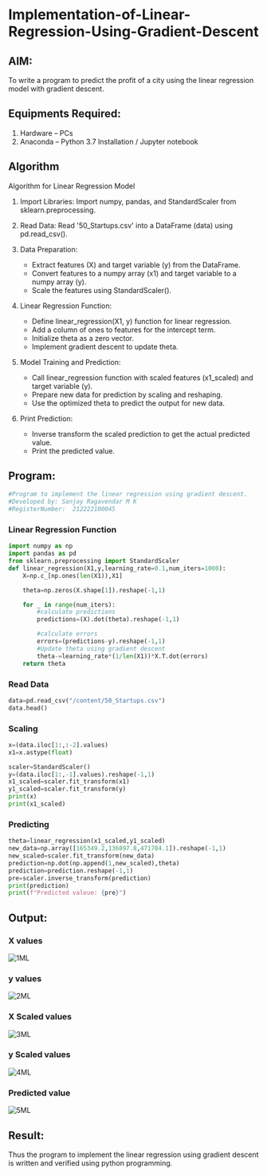# Implementation-of-Linear-Regression-Using-Gradient-Descent

## AIM:
To write a program to predict the profit of a city using the linear regression model with gradient descent.

## Equipments Required:
1. Hardware – PCs
2. Anaconda – Python 3.7 Installation / Jupyter notebook

## Algorithm
Algorithm for Linear Regression Model

1. Import Libraries: Import numpy, pandas, and StandardScaler from sklearn.preprocessing.

2. Read Data: Read '50_Startups.csv' into a DataFrame (data) using pd.read_csv().

3. Data Preparation:
   - Extract features (X) and target variable (y) from the DataFrame.
   - Convert features to a numpy array (x1) and target variable to a numpy array (y).
   - Scale the features using StandardScaler().

4. Linear Regression Function:
   - Define linear_regression(X1, y) function for linear regression.
   - Add a column of ones to features for the intercept term.
   - Initialize theta as a zero vector.
   - Implement gradient descent to update theta.

5. Model Training and Prediction:
   - Call linear_regression function with scaled features (x1_scaled) and target variable (y).
   - Prepare new data for prediction by scaling and reshaping.
   - Use the optimized theta to predict the output for new data.

6. Print Prediction:
   - Inverse transform the scaled prediction to get the actual predicted value.
   - Print the predicted value.


## Program:
```py
#Program to implement the linear regression using gradient descent.
#Developed by: Sanjay Ragavendar M K 
#RegisterNumber:  212222100045
```
### Linear Regression Function
```py
import numpy as np
import pandas as pd
from sklearn.preprocessing import StandardScaler
def linear_regression(X1,y,learning_rate=0.1,num_iters=1000):
    X=np.c_[np.ones(len(X1)),X1]

    theta=np.zeros(X.shape[1]).reshape(-1,1)

    for _ in range(num_iters):
        #calculate predictions
        predictions=(X).dot(theta).reshape(-1,1)

        #calculate errors
        errors=(predictions-y).reshape(-1,1)
        #Update theta using gradient descent
        theta-=learning_rate*(1/len(X1))*X.T.dot(errors)
    return theta
```
### Read Data
```py
data=pd.read_csv("/content/50_Startups.csv")
data.head()
```
### Scaling
```py
x=(data.iloc[1:,:-2].values)
x1=x.astype(float)

scaler=StandardScaler()
y=(data.iloc[1:,-1].values).reshape(-1,1)
x1_scaled=scaler.fit_transform(x1)
y1_scaled=scaler.fit_transform(y)
print(x)
print(x1_scaled)
```
### Predicting
```py
theta=linear_regression(x1_scaled,y1_scaled)
new_data=np.array([165349.2,136897.8,471784.1]).reshape(-1,1)
new_scaled=scaler.fit_transform(new_data)
prediction=np.dot(np.append(1,new_scaled),theta)
prediction=prediction.reshape(-1,1)
pre=scaler.inverse_transform(prediction)
print(prediction)
print(f"Predicted valeue: {pre}")
```
## Output:

### X values
![1ML](https://github.com/rohithprem18/Implementation-of-Linear-Regression-Using-Gradient-Descent/assets/146315115/9bf60fa0-af77-42cf-a31d-ea158d181abb)

### y values
![2ML](https://github.com/rohithprem18/Implementation-of-Linear-Regression-Using-Gradient-Descent/assets/146315115/3be61adc-d7e3-4d8c-97b4-3e0ac9547133)

### X Scaled values
![3ML](https://github.com/rohithprem18/Implementation-of-Linear-Regression-Using-Gradient-Descent/assets/146315115/c0b84bd5-3d9e-45f2-8f24-7908acecff74)

### y Scaled values
![4ML](https://github.com/rohithprem18/Implementation-of-Linear-Regression-Using-Gradient-Descent/assets/146315115/9d167518-03cc-4e2c-b206-93ac4cf31ba6)

### Predicted value
![5ML](https://github.com/rohithprem18/Implementation-of-Linear-Regression-Using-Gradient-Descent/assets/146315115/9c78ef45-c44a-4873-8ff1-262becf88045)

## Result:
Thus the program to implement the linear regression using gradient descent is written and verified using python programming.
